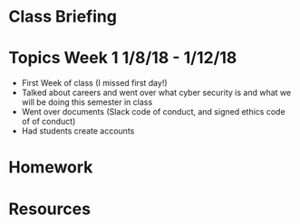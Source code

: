 # Class Briefing


# Topics Week 1 1/8/18 - 1/12/18
- First Week of class (I missed first day!)
- Talked about careers and went over what cyber security is and what we will be doing this semester in class
- Went over documents (Slack code of conduct, and signed ethics code of of conduct)
- Had students create accounts

# Homework 


# Resources 
